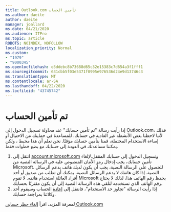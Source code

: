 ```yaml
---
title: Outlook.com تأمين الحساب
ms.author: daeite
author: daeite
manager: joallard
ms.date: 04/21/2020
ms.audience: ITPro
ms.topic: article
ROBOTS: NOINDEX, NOFOLLOW
localization_priority: Normal
ms.custom:
- "1979"
- "9000345"
ms.openlocfilehash: e3ddebc8b73688d65c32e15383c7d654a3f1fff1
ms.sourcegitcommit: 631cbb5f03e5371f0995e976536d24e9d13746c3
ms.translationtype: MT
ms.contentlocale: ar-SA
ms.lasthandoff: 04/22/2020
ms.locfileid: "43745742"
---
```

# <a name="account-locked"></a>تم تأمين الحساب

إذا رأيت رسالة "تم تأمين حسابك" عند محاولة تسجيل الدخول إلى Outlook.com، فذلك لأننا لاحظنا بعض الأنشطة غير العادية في حسابك. للمساعدة في حمايتك من الاحتيال أو إساءة الاستخدام المحتملة، قمنا بتأمين حسابك مؤقتًا. نحن نعلم أن هذا محبط ، ولكن يمكننا مساعدتك في العودة إلى حسابك مع بضع خطوات فقط.

1. انتقل إلى [account.microsoft.com](https://go.microsoft.com/fwlink/?linkid=2090484) وتسجيل الدخول إلى حسابك المقفل.لإلغاء تأمين حسابك، يجب إدخال رمز الأمان المنصوص عليه في الرسالة النصية من Microsoft. للحصول على الرسالة النصية، يجب أن يكون لديك هاتف يدعم الرسائل النصية. إذا كان هاتفك لا يدعم الرسائل النصية، يمكنك أن تطلب من صديق أو أحد أفراد العائلة استخدام هاتفه. لا تقوم Microsoft بحفظ رقم الهاتف هذا، لذلك لا يحتاج رقم الهاتف الذي تستخدمه لتلقي هذه الرسالة النصية إلى أن يكون مقترنًا بحسابك.
2. إذا رأيت الرسالة "تجاوز حد الاستخدام"، فانتقل إلى [إعادة](https://go.microsoft.com/fwlink/?linkid=2090483) الحساب وسيقوم أحد وكلائنا بمراجعة حسابك.

لمعرفة المزيد، اقرأ [إلغاء حظر حسابي Outlook.com](https://support.office.com/article/f4ad2701-d166-4d8b-8a6a-9af2a1f8a4c4?wt.mc_id=Office_Outlook_com_Alchemy) 